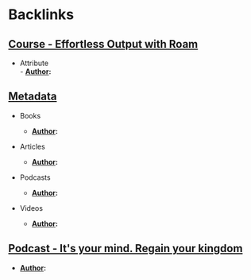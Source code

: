 
# Backlinks
## [Course - Effortless Output with Roam](<Course - Effortless Output with Roam.md>)
- Attribute  
                - **[Author](<Author.md>):**

## [Metadata](<Metadata.md>)
- Books
    - **[Author](<Author.md>):**

- Articles
    - **[Author](<Author.md>):**

- Podcasts
    - **[Author](<Author.md>):**

- Videos
    - **[Author](<Author.md>):**

## [Podcast - It's your mind. Regain your kingdom](<Podcast - It's your mind. Regain your kingdom.md>)
- **[Author](<Author.md>):**

